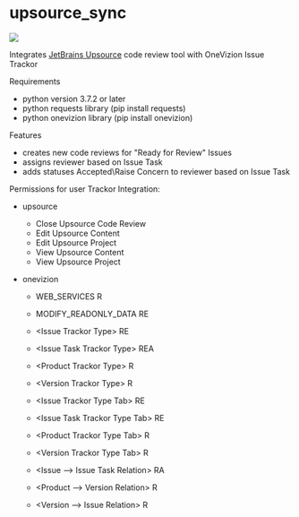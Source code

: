 # upsource_sync
![](./icon.png)

Integrates [JetBrains Upsource](https://www.jetbrains.com/upsource/) code review tool with OneVizion Issue Trackor

Requirements
- python version 3.7.2 or later
- python requests library (pip install requests)
- python onevizion library (pip install onevizion)

Features
- creates new code reviews for "Ready for Review" Issues
- assigns reviewer based on Issue Task
- adds statuses Accepted\Raise Concern to reviewer based on Issue Task

Permissions for user Trackor Integration:
- upsource
  + Close Upsource Code Review
  + Edit Upsource Content
  + Edit Upsource Project
  + View Upsource Content
  + View Upsource Project

- onevizion
  + WEB_SERVICES R
  + MODIFY_READONLY_DATA RE
  
  + \<Issue Trackor Type\> RE 
  + \<Issue Task Trackor Type\> REA
  + \<Product Trackor Type\> R
  + \<Version Trackor Type\> R

  + \<Issue Trackor Type Tab\> RE 
  + \<Issue Task Trackor Type Tab\> RE
  + \<Product Trackor Type Tab\> R
  + \<Version Trackor Type Tab\> R
  
  + \<Issue --> Issue Task Relation\> RA
  + \<Product --> Version Relation\> R
  + \<Version --> Issue Relation\> R
